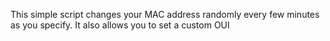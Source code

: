 This simple script changes your MAC address randomly every few minutes as you specify. It also allows you to set a custom OUI